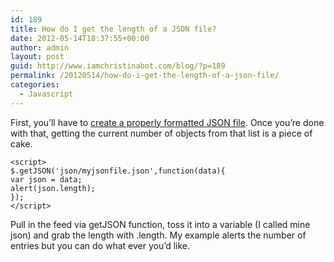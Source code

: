 ```yaml
---
id: 189
title: How do I get the length of a JSON file?
date: 2012-05-14T18:37:55+00:00
author: admin
layout: post
guid: http://www.iamchristinabot.com/blog/?p=189
permalink: /20120514/how-do-i-get-the-length-of-a-json-file/
categories:
  - Javascript
---
```

First, you&#8217;ll have to [create a properly formatted JSON file](http://www.iamchristinabot.com/blog/category/web-development/javascript/). Once you&#8217;re done with that, getting the current number of objects from that list is a piece of cake.

    <script>
    $.getJSON('json/myjsonfile.json',function(data){
    var json = data;
    alert(json.length);
    });
    </script>
    

Pull in the feed via getJSON function, toss it into a variable (I called mine json) and grab the length with .length. My example alerts the number of entries but you can do what ever you&#8217;d like.